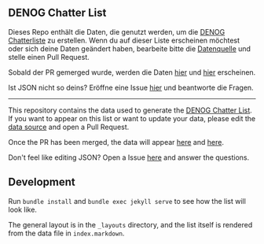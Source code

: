 DENOG Chatter List
------------------

Dieses Repo enthält die Daten, die genutzt werden, um die [DENOG
Chatterliste](https://www.denog.de/de/chatterliste_iframe.html) zu erstellen. Wenn du auf dieser Liste erscheinen
möchtest oder sich deine Daten geändert haben, bearbeite bitte die
[Datenquelle](https://github.com/denog/chatterliste/blob/master/_data/chatterliste.json) und stelle einen Pull
Request.

Sobald der PR gemerged wurde, werden die Daten [hier](https://www.denog.de/de/chatterliste_iframe.html) und
[hier](https://www.denog.de/chatterliste/) erscheinen.

Ist JSON nicht so deins? Eröffne eine Issue [hier](https://github.com/denog/chatterliste/issues/new/choose) und beantworte die Fragen. 

----------------

This repository contains the data used to generate the [DENOG Chatter
List](https://www.denog.de/de/chatterliste_iframe.html). If you want to appear on this list or want to update your data,
please edit the [data source](https://github.com/denog/chatterliste/blob/master/_data/chatterliste.json) and open a Pull
Request.

Once the PR has been merged, the data will appear [here](https://www.denog.de/de/chatterliste_iframe.html) and
[here](https://www.denog.de/chatterliste/).

Don't feel like editing JSON? Open a Issue [here](https://github.com/denog/chatterliste/issues/new/choose) and answer the questions.

Development
-----------

Run ``bundle install`` and ``bundle exec jekyll serve`` to see how the list will look like.

The general layout is in the ``_layouts`` directory, and the list itself is rendered from the data file in
``index.markdown``.
